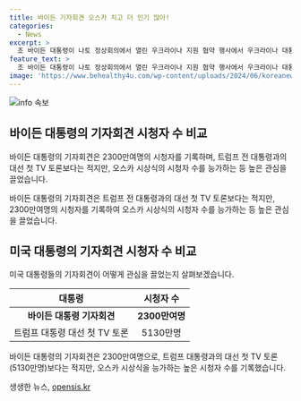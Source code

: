```yaml
---
title: 바이든 기자회견 오스카 치고 더 인기 많아!
categories:
  - News
excerpt: >
  조 바이든 대통령이 나토 정상회의에서 열린 우크라이나 지원 협약 행사에서 우크라이나 대통령 이름을 푸틴으로 잘못 불러 향후 토론에서 대담한 모습을 보인 것이 화제다. 그의 기자회견은 2300만여명의 TV 시청자를 동원하여 주목을 받았으며, 이는 전 대통령 도널드 트럼프와의 토론 시청자 수의 절반에 해당한다. 이는 올해 가장 많이 시청된 방송 중 하나로 꼽히며, 그의 건강과 인지력을 검증하는 중요한 자리로 평가되고 있다.
feature_text: >
  조 바이든 대통령이 나토 정상회의에서 열린 우크라이나 지원 협약 행사에서 우크라이나 대통령 이름을 푸틴으로 잘못 불러 향후 토론에서 대담한 모습을 보인 것이 화제다. 그의 기자회견은 2300만여명의 TV 시청자를 동원하여 주목을 받았으며, 이는 전 대통령 도널드 트럼프와의 토론 시청자 수의 절반에 해당한다. 이는 올해 가장 많이 시청된 방송 중 하나로 꼽히며, 그의 건강과 인지력을 검증하는 중요한 자리로 평가되고 있다.
image: 'https://www.behealthy4u.com/wp-content/uploads/2024/06/koreanews.jpg'
---
```


<p><img src="https://www.behealthy4u.com/wp-content/uploads/2024/06/koreanews.jpg" alt="info 속보" /></p>

<h2 data-ke-size="size26">바이든 대통령의 기자회견 시청자 수 비교</h2>

<p>바이든 대통령의 기자회견은 2300만여명의 시청자를 기록하며, 트럼프 전 대통령과의 대선 첫 TV 토론보다는 적지만, 오스카 시상식의 시청자 수를 능가하는 등 높은 관심을 끌었습니다.</p>

<p data-ke-size="size16">바이든 대통령의 기자회견은 트럼프 전 대통령과의 대선 첫 TV 토론보다는 적지만, 2300만여명의 시청자를 기록하여 오스카 시상식의 시청자 수를 능가하는 등 높은 관심을 끌었습니다.</p>

<h2 data-ke-size="size26">미국 대통령의 기자회견 시청자 수 비교</h2>

<p>미국 대통령들의 기자회견이 어떻게 관심을 끌었는지 살펴보겠습니다.</p>

<table>
    <thead>
        <tr>
            <th>대통령</th>
            <th>시청자 수</th>
        </tr>
    </thead>
    <tbody>
        <tr>
            <td style="text-align: center; height: 17px;"><b>바이든 대통령 기자회견</b></td>
            <td style="text-align: center; height: 17px;"><b>2300만여명</b></td>
        </tr>
        <tr>
            <td>트럼프 대통령 대선 첫 TV 토론</td>
            <td style="text-align: center; height: 17px;">5130만명</td>
        </tr>
    </tbody>
</table>

<p data-ke-size="size16">바이든 대통령의 기자회견은 2300만여명으로, 트럼프 대통령과의 대선 첫 TV 토론(5130만명)보다는 적지만, 오스카 시상식을 능가하는 높은 시청자 수를 기록했습니다.</p>
생생한 뉴스, <a href="https://opensis.kr" rel="dofollow">opensis.kr</a>


